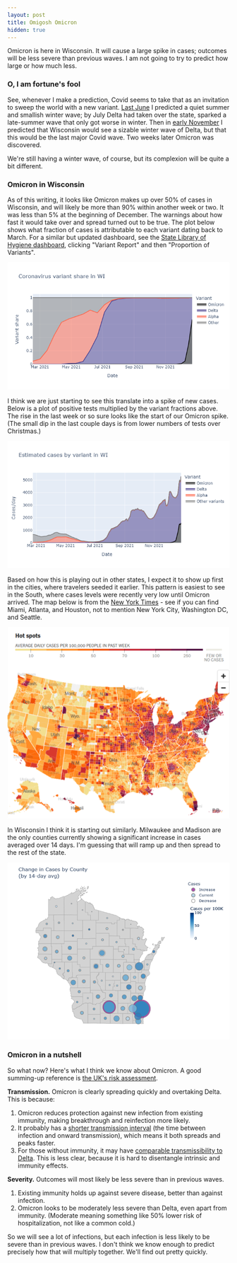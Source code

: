 ```yaml
---
layout: post
title: Omigosh Omicron
hidden: true
---
```


Omicron is here in Wisconsin. It will cause a large spike in cases; outcomes will be less severe than previous waves. I am not going to try to predict how large or how much less.

### O, I am fortune's fool
See, whenever I make a prediction, Covid seems to take that as an invitation to sweep the world with a new variant. [Last June](https://covid-wisconsin.com/2021/06/14/immune/#is-it-enough) I predicted a quiet summer and smallish winter wave; by July Delta had taken over the state, sparked a late-summer wave that only got worse in winter. Then in [early November](2021-11-11-covid-winter-2.md) I predicted that Wisconsin would see a sizable winter wave of Delta, but that this would be the last major Covid wave. Two weeks later Omicron was discovered. 

We're still having a winter wave, of course, but its complexion will be quite a bit different.

### Omicron in Wisconsin
As of this writing, it looks like Omicron makes up over 50% of cases in Wisconsin, and will likely be more than 90% within another week or two. It was less than 5% at the beginning of December. The warnings about how fast it would take over and spread turned out to be true. The plot below shows what fraction of cases is attributable to each variant dating back to March. For a similar but updated dashboard, see the [State Library of Hygiene dashboard](https://dataportal.slh.wisc.edu/sc2dashboard), clicking "Variant Report" and then "Proportion of Variants".

![Variant fractions](../assets/Variant-Fraction_2021-12-27.png)

I think we are just starting to see this translate into a spike of new cases. Below is a plot of positive tests multiplied by the variant fractions above. The rise in the last week or so sure looks like the start of our Omicron spike. (The small dip in the last couple days is from lower numbers of tests over Christmas.)

![Variant cases](../assets/Variant-Cases_2021-12-27.png)

Based on how this is playing out in other states, I expect it to show up first in the cities, where travelers seeded it earlier. This pattern is easiest to see in the South, where cases levels were recently very low until Omicron arrived. The map below is from the [New York Times](https://www.nytimes.com/interactive/2021/us/covid-cases.html) - see if you can find Miami, Atlanta, and Houston, not to mention New York City, Washington DC, and Seattle.

![NYT case map](../assets/NYT-Map-USA_2021-12-29.png)

In Wisconsin I think it is starting out similarly. Milwaukee and Madison are the only counties currently showing a significant increase in cases averaged over 14 days. I'm guessing that will ramp up and then spread to the rest of the state.

[![Case change WI](../assets/Map-CaseChange-WI-2021_12_29.png)](https://covid-wisconsin.com/dashboard/)

### Omicron in a nutshell
So what now? Here's what I think we know about Omicron. A good summing-up reference is [the UK's risk assessment](https://assets.publishing.service.gov.uk/government/uploads/system/uploads/attachment_data/file/1043840/22-december-2021-risk-assessment-for-SARS-Omicron_VOC-21NOV-01_B.1.1.529.pdf).

**Transmission.** Omicron is clearly spreading quickly and overtaking Delta. This is because:
1. Omicron reduces protection against new infection from existing immunity, making breakthrough and reinfection more likely.
1. It probably has a [shorter transmission interval](https://mobile.twitter.com/Bob_Wachter/status/1473787896339439616) (the time between infection and onward transmission), which means it both spreads and peaks faster.
1. For those without immunity, it may have [comparable transmissibility to Delta](https://twitter.com/kakape/status/1476516113664163841). This is less clear, because it is hard to disentangle intrinsic and immunity effects.

**Severity.** Outcomes will most likely be less severe than in previous waves.
1. Existing immunity holds up against severe disease, better than against infection.
1. Omicron looks to be moderately less severe than Delta, even apart from immunity. (Moderate meaning something like 50% lower risk of hospitalization, not like a common cold.)

So we will see a lot of infections, but each infection is less likely to be severe than in previous waves. I don't think we know enough to predict precisely how that will multiply together. We'll find out pretty quickly.
